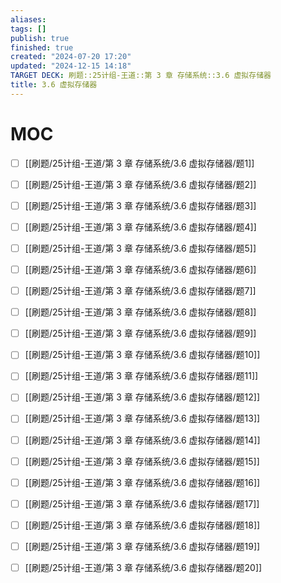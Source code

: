 ```yaml
---
aliases: 
tags: []
publish: true
finished: true
created: "2024-07-20 17:20"
updated: "2024-12-15 14:18"
TARGET DECK: 刷题::25计组-王道::第 3 章 存储系统::3.6 虚拟存储器
title: 3.6 虚拟存储器
---
```

# MOC

- [ ] [[刷题/25计组-王道/第 3 章 存储系统/3.6 虚拟存储器/题1]]
- [ ] [[刷题/25计组-王道/第 3 章 存储系统/3.6 虚拟存储器/题2]]
- [ ] [[刷题/25计组-王道/第 3 章 存储系统/3.6 虚拟存储器/题3]]
- [ ] [[刷题/25计组-王道/第 3 章 存储系统/3.6 虚拟存储器/题4]]
- [ ] [[刷题/25计组-王道/第 3 章 存储系统/3.6 虚拟存储器/题5]]
- [ ] [[刷题/25计组-王道/第 3 章 存储系统/3.6 虚拟存储器/题6]]
- [ ] [[刷题/25计组-王道/第 3 章 存储系统/3.6 虚拟存储器/题7]]
- [ ] [[刷题/25计组-王道/第 3 章 存储系统/3.6 虚拟存储器/题8]]
- [ ] [[刷题/25计组-王道/第 3 章 存储系统/3.6 虚拟存储器/题9]]
- [ ] [[刷题/25计组-王道/第 3 章 存储系统/3.6 虚拟存储器/题10]]
- [ ] [[刷题/25计组-王道/第 3 章 存储系统/3.6 虚拟存储器/题11]]
- [ ] [[刷题/25计组-王道/第 3 章 存储系统/3.6 虚拟存储器/题12]]
- [ ] [[刷题/25计组-王道/第 3 章 存储系统/3.6 虚拟存储器/题13]]
- [ ] [[刷题/25计组-王道/第 3 章 存储系统/3.6 虚拟存储器/题14]]
- [ ] [[刷题/25计组-王道/第 3 章 存储系统/3.6 虚拟存储器/题15]]
- [ ] [[刷题/25计组-王道/第 3 章 存储系统/3.6 虚拟存储器/题16]]
- [ ] [[刷题/25计组-王道/第 3 章 存储系统/3.6 虚拟存储器/题17]]
- [ ] [[刷题/25计组-王道/第 3 章 存储系统/3.6 虚拟存储器/题18]]
- [ ] [[刷题/25计组-王道/第 3 章 存储系统/3.6 虚拟存储器/题19]]
- [ ] [[刷题/25计组-王道/第 3 章 存储系统/3.6 虚拟存储器/题20]]

